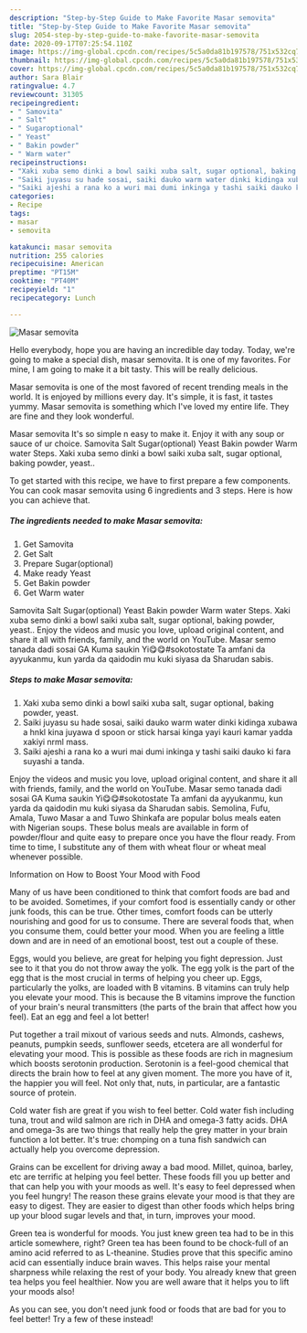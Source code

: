 ```yaml
---
description: "Step-by-Step Guide to Make Favorite Masar semovita"
title: "Step-by-Step Guide to Make Favorite Masar semovita"
slug: 2054-step-by-step-guide-to-make-favorite-masar-semovita
date: 2020-09-17T07:25:54.110Z
image: https://img-global.cpcdn.com/recipes/5c5a0da81b197578/751x532cq70/masar-semovita-recipe-main-photo.jpg
thumbnail: https://img-global.cpcdn.com/recipes/5c5a0da81b197578/751x532cq70/masar-semovita-recipe-main-photo.jpg
cover: https://img-global.cpcdn.com/recipes/5c5a0da81b197578/751x532cq70/masar-semovita-recipe-main-photo.jpg
author: Sara Blair
ratingvalue: 4.7
reviewcount: 31305
recipeingredient:
- " Samovita"
- " Salt"
- " Sugaroptional"
- " Yeast"
- " Bakin powder"
- " Warm water"
recipeinstructions:
- "Xaki xuba semo dinki a bowl saiki xuba salt, sugar optional, baking powder, yeast."
- "Saiki juyasu su hade sosai, saiki dauko warm water dinki kidinga xubawa a hnkl kina juyawa d spoon or stick harsai kinga yayi kauri kamar yadda xakiyi nrml mass."
- "Saiki ajeshi a rana ko a wuri mai dumi inkinga y tashi saiki dauko ki fara suyashi a tanda."
categories:
- Recipe
tags:
- masar
- semovita

katakunci: masar semovita 
nutrition: 255 calories
recipecuisine: American
preptime: "PT15M"
cooktime: "PT40M"
recipeyield: "1"
recipecategory: Lunch

---
```



![Masar semovita](https://img-global.cpcdn.com/recipes/5c5a0da81b197578/751x532cq70/masar-semovita-recipe-main-photo.jpg)

Hello everybody, hope you are having an incredible day today. Today, we're going to make a special dish, masar semovita. It is one of my favorites. For mine, I am going to make it a bit tasty. This will be really delicious.

Masar semovita is one of the most favored of recent trending meals in the world. It is enjoyed by millions every day. It's simple, it is fast, it tastes yummy. Masar semovita is something which I've loved my entire life. They are fine and they look wonderful.

Masar semovita It&#39;s so simple n easy to make it. Enjoy it with any soup or sauce of ur choice. Samovita Salt Sugar(optional) Yeast Bakin powder Warm water Steps. Xaki xuba semo dinki a bowl saiki xuba salt, sugar optional, baking powder, yeast..


To get started with this recipe, we have to first prepare a few components. You can cook masar semovita using 6 ingredients and 3 steps. Here is how you can achieve that.

<!--inarticleads1-->

##### The ingredients needed to make Masar semovita:

1. Get  Samovita
1. Get  Salt
1. Prepare  Sugar(optional)
1. Make ready  Yeast
1. Get  Bakin powder
1. Get  Warm water


Samovita Salt Sugar(optional) Yeast Bakin powder Warm water Steps. Xaki xuba semo dinki a bowl saiki xuba salt, sugar optional, baking powder, yeast.. Enjoy the videos and music you love, upload original content, and share it all with friends, family, and the world on YouTube. Masar semo tanada dadi sosai GA Kuma saukin Yi😋😋#sokotostate Ta amfani da ayyukanmu, kun yarda da qaidodin mu kuki siyasa da Sharudan sabis. 

<!--inarticleads2-->

##### Steps to make Masar semovita:

1. Xaki xuba semo dinki a bowl saiki xuba salt, sugar optional, baking powder, yeast.
1. Saiki juyasu su hade sosai, saiki dauko warm water dinki kidinga xubawa a hnkl kina juyawa d spoon or stick harsai kinga yayi kauri kamar yadda xakiyi nrml mass.
1. Saiki ajeshi a rana ko a wuri mai dumi inkinga y tashi saiki dauko ki fara suyashi a tanda.


Enjoy the videos and music you love, upload original content, and share it all with friends, family, and the world on YouTube. Masar semo tanada dadi sosai GA Kuma saukin Yi😋😋#sokotostate Ta amfani da ayyukanmu, kun yarda da qaidodin mu kuki siyasa da Sharudan sabis. Semolina, Fufu, Amala, Tuwo Masar a and Tuwo Shinkafa are popular bolus meals eaten with Nigerian soups. These bolus meals are available in form of powder/flour and quite easy to prepare once you have the flour ready. From time to time, I substitute any of them with wheat flour or wheat meal whenever possible. 

Information on How to Boost Your Mood with Food


Many of us have been conditioned to think that comfort foods are bad and to be avoided. Sometimes, if your comfort food is essentially candy or other junk foods, this can be true. Other times, comfort foods can be utterly nourishing and good for us to consume. There are several foods that, when you consume them, could better your mood. When you are feeling a little down and are in need of an emotional boost, test out a couple of these.

Eggs, would you believe, are great for helping you fight depression. Just see to it that you do not throw away the yolk. The egg yolk is the part of the egg that is the most crucial in terms of helping you cheer up. Eggs, particularly the yolks, are loaded with B vitamins. B vitamins can truly help you elevate your mood. This is because the B vitamins improve the function of your brain's neural transmitters (the parts of the brain that affect how you feel). Eat an egg and feel a lot better!

Put together a trail mixout of various seeds and nuts. Almonds, cashews, peanuts, pumpkin seeds, sunflower seeds, etcetera are all wonderful for elevating your mood. This is possible as these foods are rich in magnesium which boosts serotonin production. Serotonin is a feel-good chemical that directs the brain how to feel at any given moment. The more you have of it, the happier you will feel. Not only that, nuts, in particular, are a fantastic source of protein.

Cold water fish are great if you wish to feel better. Cold water fish including tuna, trout and wild salmon are rich in DHA and omega-3 fatty acids. DHA and omega-3s are two things that really help the grey matter in your brain function a lot better. It's true: chomping on a tuna fish sandwich can actually help you overcome depression. 

Grains can be excellent for driving away a bad mood. Millet, quinoa, barley, etc are terrific at helping you feel better. These foods fill you up better and that can help you with your moods as well. It's easy to feel depressed when you feel hungry! The reason these grains elevate your mood is that they are easy to digest. They are easier to digest than other foods which helps bring up your blood sugar levels and that, in turn, improves your mood.

Green tea is wonderful for moods. You just knew green tea had to be in this article somewhere, right? Green tea has been found to be chock-full of an amino acid referred to as L-theanine. Studies prove that this specific amino acid can essentially induce brain waves. This helps raise your mental sharpness while relaxing the rest of your body. You already knew that green tea helps you feel healthier. Now you are well aware that it helps you to lift your moods also!

As you can see, you don't need junk food or foods that are bad for you to feel better! Try a few of these instead!

